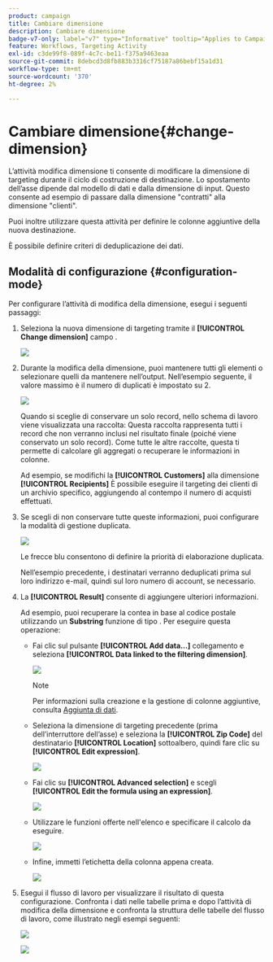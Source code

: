```yaml
---
product: campaign
title: Cambiare dimensione
description: Cambiare dimensione
badge-v7-only: label="v7" type="Informative" tooltip="Applies to Campaign Classic v7 only"
feature: Workflows, Targeting Activity
exl-id: c3de99f8-089f-4c7c-be11-f375a9463eaa
source-git-commit: 8debcd3d8fb883b3316cf75187a86bebf15a1d31
workflow-type: tm+mt
source-wordcount: '370'
ht-degree: 2%

---
```


# Cambiare dimensione{#change-dimension}



L’attività modifica dimensione ti consente di modificare la dimensione di targeting durante il ciclo di costruzione di destinazione. Lo spostamento dell’asse dipende dal modello di dati e dalla dimensione di input. Questo consente ad esempio di passare dalla dimensione &quot;contratti&quot; alla dimensione &quot;clienti&quot;.

Puoi inoltre utilizzare questa attività per definire le colonne aggiuntive della nuova destinazione.

È possibile definire criteri di deduplicazione dei dati.

## Modalità di configurazione {#configuration-mode}

Per configurare l’attività di modifica della dimensione, esegui i seguenti passaggi:

1. Seleziona la nuova dimensione di targeting tramite il **[!UICONTROL Change dimension]** campo .

   ![](assets/s_user_change_dimension_param1.png)

1. Durante la modifica della dimensione, puoi mantenere tutti gli elementi o selezionare quelli da mantenere nell’output. Nell’esempio seguente, il valore massimo è il numero di duplicati è impostato su 2.

   ![](assets/s_user_change_dimension_limit.png)

   Quando si sceglie di conservare un solo record, nello schema di lavoro viene visualizzata una raccolta: Questa raccolta rappresenta tutti i record che non verranno inclusi nel risultato finale (poiché viene conservato un solo record). Come tutte le altre raccolte, questa ti permette di calcolare gli aggregati o recuperare le informazioni in colonne.

   Ad esempio, se modifichi la **[!UICONTROL Customers]** alla dimensione **[!UICONTROL Recipients]** È possibile eseguire il targeting dei clienti di un archivio specifico, aggiungendo al contempo il numero di acquisti effettuati.

1. Se scegli di non conservare tutte queste informazioni, puoi configurare la modalità di gestione duplicata.

   ![](assets/s_user_change_dimension_param2.png)

   Le frecce blu consentono di definire la priorità di elaborazione duplicata.

   Nell’esempio precedente, i destinatari verranno deduplicati prima sul loro indirizzo e-mail, quindi sul loro numero di account, se necessario.

1. La **[!UICONTROL Result]** consente di aggiungere ulteriori informazioni.

   Ad esempio, puoi recuperare la contea in base al codice postale utilizzando un **Substring** funzione di tipo . Per eseguire questa operazione:

   * Fai clic sul pulsante **[!UICONTROL Add data...]** collegamento e seleziona **[!UICONTROL Data linked to the filtering dimension]**.

      ![](assets/wf_change-dimension_sample_01.png)

      >[!NOTE]
      >
      >Per informazioni sulla creazione e la gestione di colonne aggiuntive, consulta [Aggiunta di dati](query.md#adding-data).

   * Seleziona la dimensione di targeting precedente (prima dell’interruttore dell’asse) e seleziona la **[!UICONTROL Zip Code]** del destinatario **[!UICONTROL Location]** sottoalbero, quindi fare clic su **[!UICONTROL Edit expression]**.

      ![](assets/wf_change-dimension_sample_02.png)

   * Fai clic su **[!UICONTROL Advanced selection]** e scegli **[!UICONTROL Edit the formula using an expression]**.

      ![](assets/wf_change-dimension_sample_03.png)

   * Utilizzare le funzioni offerte nell&#39;elenco e specificare il calcolo da eseguire.

      ![](assets/wf_change-dimension_sample_04.png)

   * Infine, immetti l’etichetta della colonna appena creata.

      ![](assets/wf_change-dimension_sample_05.png)

1. Esegui il flusso di lavoro per visualizzare il risultato di questa configurazione. Confronta i dati nelle tabelle prima e dopo l’attività di modifica della dimensione e confronta la struttura delle tabelle del flusso di lavoro, come illustrato negli esempi seguenti:

   ![](assets/wf_change-dimension_sample_06.png)

   ![](assets/wf_change-dimension_sample_07.png)
